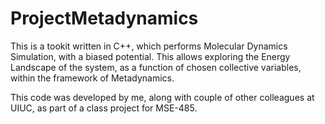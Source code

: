# ProjectMetadynamics

This is a tookit written in C++, which performs Molecular Dynamics Simulation, with a biased potential. 
This allows exploring the Energy Landscape of the system, as a function of chosen collective variables, within the framework of Metadynamics.

This code was developed by me, along with couple of other colleagues at UIUC, as part of a class project for MSE-485.

